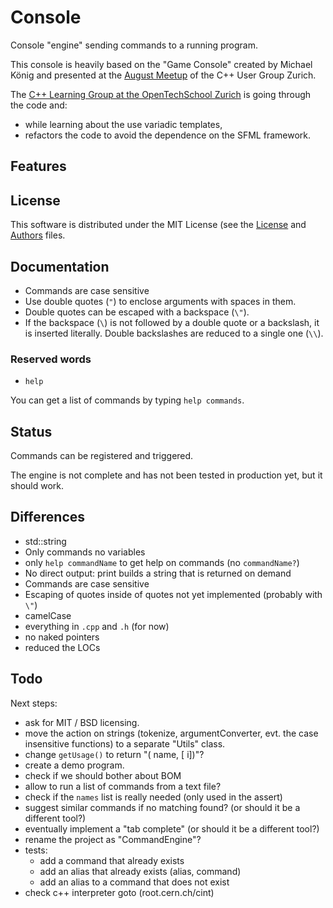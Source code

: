 # Console

Console "engine" sending commands to a running program.

This console is heavily based on the "Game Console" created by Michael König and presented at the [August Meetup](https://www.meetup.com/Zurich-C-Meetup/events/233492659/) of the C++ User Group Zurich.

The [C++ Learning Group at the OpenTechSchool Zurich](https://www.meetup.com/opentechschool-zurich/events/234084415/) is going through the code and:

- while learning about the use variadic templates,
- refactors the code to avoid the dependence on the SFML framework.

## Features

## License

This software is distributed under the MIT License (see the [License](LICENSE.md) and [Authors](AUTHORS.md) files.

## Documentation

- Commands are case sensitive
- Use double quotes (`"`) to enclose arguments with spaces in them.
- Double quotes can be escaped with a backspace (`\"`).
- If the backspace (`\`) is not followed by a double quote or a backslash, it is inserted literally. Double backslashes are reduced to a single one (`\\`).

### Reserved words

- `help`

You can get a list of commands by typing `help commands`.

## Status

Commands can be registered and triggered.

The engine is not complete and has not been tested in production yet, but it should work.

## Differences

- std::string
- Only commands no variables
- only `help commandName` to get help on commands (no `commandName?`)
- No direct output: print builds a string that is returned on demand
- Commands are case sensitive
- Escaping of quotes inside of quotes not yet implemented (probably with `\"`)
- camelCase
- everything in `.cpp` and `.h` (for now)
- no naked pointers
- reduced the LOCs

## Todo

Next steps:

- ask for MIT / BSD licensing.
- move the action on strings (tokenize, argumentConverter, evt. the case insensitive functions) to a separate "Utils" class.
- change `getUsage()` to return "(<string> name, [<int> i])"?
- create a demo program. 
- check if we should bother about BOM
- allow to run a list of commands from a text file?
- check if the `names` list is really needed (only used in the assert)
- suggest similar commands if no matching found? (or should it be a different tool?)
- eventually implement a "tab complete" (or should it be a different tool?)
- rename the project as "CommandEngine"?
- tests:
  - add a command that already exists
  - add an alias that already exists (alias, command)
  - add an alias to a command that does not exist
- check c++ interpreter goto (root.cern.ch/cint)
